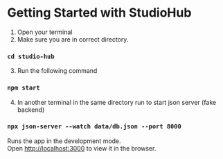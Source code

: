 # Getting Started with StudioHub

1. Open your terminal
2. Make sure you are in correct directory.

### `cd studio-hub`

3. Run the following command

### `npm start`

4. In another terminal in the same directory run to start json server (fake backend)

### `npx json-server --watch data/db.json --port 8000`

Runs the app in the development mode.\
Open [http://localhost:3000](http://localhost:3000) to view it in the browser.
